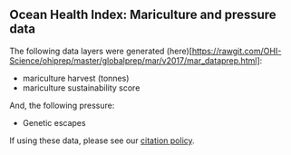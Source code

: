 ## Ocean Health Index: Mariculture and pressure data

The following data layers were generated (here)[https://rawgit.com/OHI-Science/ohiprep/master/globalprep/mar/v2017/mar_dataprep.html]:
* mariculture harvest (tonnes)
* mariculture sustainability score

And, the following pressure:
* Genetic escapes

If using these data, please see our [citation policy](http://ohi-science.org/citation-policy/).
